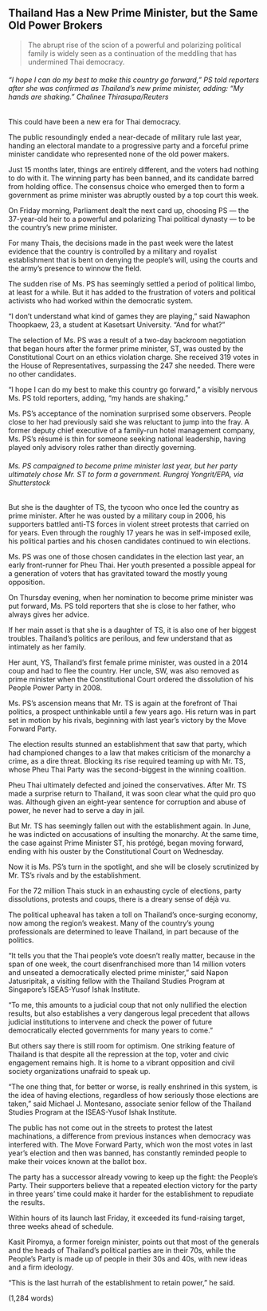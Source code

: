 ## Thailand Has a New Prime Minister, but the Same Old Power Brokers

> The abrupt rise of the scion of a powerful and polarizing political family is widely seen as a continuation of the meddling that has undermined Thai democracy.

###### “I hope I can do my best to make this country go forward,” PS told reporters after she was confirmed as Thailand’s new prime minister, adding: “My hands are shaking.” Chalinee Thirasupa/Reuters

This could have been a new era for Thai democracy.

The public resoundingly ended a near-decade of military rule last year, handing an electoral mandate to a progressive party and a forceful prime minister candidate who represented none of the old power makers.

Just 15 months later, things are entirely different, and the voters had nothing to do with it. The winning party has been banned, and its candidate barred from holding office. The consensus choice who emerged then to form a government as prime minister was abruptly ousted by a top court this week.

On Friday morning, Parliament dealt the next card up, choosing PS — the 37-year-old heir to a powerful and polarizing Thai political dynasty — to be the country’s new prime minister.

For many Thais, the decisions made in the past week were the latest evidence that the country is controlled by a military and royalist establishment that is bent on denying the people’s will, using the courts and the army’s presence to winnow the field.

The sudden rise of Ms. PS has seemingly settled a period of political limbo, at least for a while. But it has added to the frustration of voters and political activists who had worked within the democratic system.

“I don’t understand what kind of games they are playing,” said Nawaphon Thoopkaew, 23, a student at Kasetsart University. “And for what?”

The selection of Ms. PS was a result of a two-day backroom negotiation that began hours after the former prime minister, ST, was ousted by the Constitutional Court on an ethics violation charge. She received 319 votes in the House of Representatives, surpassing the 247 she needed. There were no other candidates.

“I hope I can do my best to make this country go forward,” a visibly nervous Ms. PS told reporters, adding, “my hands are shaking.”

Ms. PS’s acceptance of the nomination surprised some observers. People close to her had previously said she was reluctant to jump into the fray. A former deputy chief executive of a family-run hotel management company, Ms. PS’s résumé is thin for someone seeking national leadership, having played only advisory roles rather than directly governing.

###### Ms. PS campaigned to become prime minister last year, but her party ultimately chose Mr. ST to form a government. Rungroj Yongrit/EPA, via Shutterstock

But she is the daughter of TS, the tycoon who once led the country as prime minister. After he was ousted by a military coup in 2006, his supporters battled anti-TS forces in violent street protests that carried on for years. Even through the roughly 17 years he was in self-imposed exile, his political parties and his chosen candidates continued to win elections.

Ms. PS was one of those chosen candidates in the election last year, an early front-runner for Pheu Thai. Her youth presented a possible appeal for a generation of voters that has gravitated toward the mostly young opposition.

On Thursday evening, when her nomination to become prime minister was put forward, Ms. PS told reporters that she is close to her father, who always gives her advice.

If her main asset is that she is a daughter of TS, it is also one of her biggest troubles. Thailand’s politics are perilous, and few understand that as intimately as her family.

Her aunt, YS, Thailand’s first female prime minister, was ousted in a 2014 coup and had to flee the country. Her uncle, SW, was also removed as prime minister when the Constitutional Court ordered the dissolution of his People Power Party in 2008.

Ms. PS’s ascension means that Mr. TS is again at the forefront of Thai politics, a prospect unthinkable until a few years ago. His return was in part set in motion by his rivals, beginning with last year’s victory by the Move Forward Party.

The election results stunned an establishment that saw that party, which had championed changes to a law that makes criticism of the monarchy a crime, as a dire threat. Blocking its rise required teaming up with Mr. TS, whose Pheu Thai Party was the second-biggest in the winning coalition.

Pheu Thai ultimately defected and joined the conservatives. After Mr. TS made a surprise return to Thailand, it was soon clear what the quid pro quo was. Although given an eight-year sentence for corruption and abuse of power, he never had to serve a day in jail.

But Mr. TS has seemingly fallen out with the establishment again. In June, he was indicted on accusations of insulting the monarchy. At the same time, the case against Prime Minister ST, his protégé, began moving forward, ending with his ouster by the Constitutional Court on Wednesday.

Now it is Ms. PS’s turn in the spotlight, and she will be closely scrutinized by Mr. TS’s rivals and by the establishment.

For the 72 million Thais stuck in an exhausting cycle of elections, party dissolutions, protests and coups, there is a dreary sense of déjà vu.

The political upheaval has taken a toll on Thailand’s once-surging economy, now among the region’s weakest. Many of the country’s young professionals are determined to leave Thailand, in part because of the politics.

“It tells you that the Thai people’s vote doesn’t really matter, because in the span of one week, the court disenfranchised more than 14 million voters and unseated a democratically elected prime minister,” said Napon Jatusripitak, a visiting fellow with the Thailand Studies Program at Singapore’s ISEAS-Yusof Ishak Institute.

“To me, this amounts to a judicial coup that not only nullified the election results, but also establishes a very dangerous legal precedent that allows judicial institutions to intervene and check the power of future democratically elected governments for many years to come.”

But others say there is still room for optimism. One striking feature of Thailand is that despite all the repression at the top, voter and civic engagement remains high. It is home to a vibrant opposition and civil society organizations unafraid to speak up.

“The one thing that, for better or worse, is really enshrined in this system, is the idea of having elections, regardless of how seriously those elections are taken,” said Michael J. Montesano, associate senior fellow of the Thailand Studies Program at the ISEAS-Yusof Ishak Institute.

The public has not come out in the streets to protest the latest machinations, a difference from previous instances when democracy was interfered with. The Move Forward Party, which won the most votes in last year’s election and then was banned, has constantly reminded people to make their voices known at the ballot box.

The party has a successor already vowing to keep up the fight: the People’s Party. Their supporters believe that a repeated election victory for the party in three years’ time could make it harder for the establishment to repudiate the results.

Within hours of its launch last Friday, it exceeded its fund-raising target, three weeks ahead of schedule.

Kasit Piromya, a former foreign minister, points out that most of the generals and the heads of Thailand’s political parties are in their 70s, while the People’s Party is made up of people in their 30s and 40s, with new ideas and a firm ideology.

“This is the last hurrah of the establishment to retain power,” he said.

(1,284 words)
